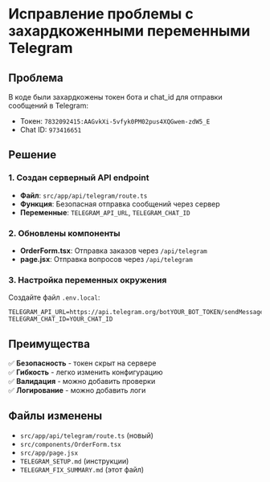 # Исправление проблемы с захардкоженными переменными Telegram

## Проблема
В коде были захардкожены токен бота и chat_id для отправки сообщений в Telegram:
- Токен: `7832092415:AAGvkXi-5vfyk0PM02pus4XQGwem-zdW5_E`
- Chat ID: `973416651`

## Решение

### 1. Создан серверный API endpoint
- **Файл**: `src/app/api/telegram/route.ts`
- **Функция**: Безопасная отправка сообщений через сервер
- **Переменные**: `TELEGRAM_API_URL`, `TELEGRAM_CHAT_ID`

### 2. Обновлены компоненты
- **OrderForm.tsx**: Отправка заказов через `/api/telegram`
- **page.jsx**: Отправка вопросов через `/api/telegram`

### 3. Настройка переменных окружения
Создайте файл `.env.local`:
```env
TELEGRAM_API_URL=https://api.telegram.org/botYOUR_BOT_TOKEN/sendMessage
TELEGRAM_CHAT_ID=YOUR_CHAT_ID
```

## Преимущества
✅ **Безопасность** - токен скрыт на сервере  
✅ **Гибкость** - легко изменить конфигурацию  
✅ **Валидация** - можно добавить проверки  
✅ **Логирование** - можно добавить логи  

## Файлы изменены
- `src/app/api/telegram/route.ts` (новый)
- `src/components/OrderForm.tsx`
- `src/app/page.jsx`
- `TELEGRAM_SETUP.md` (инструкции)
- `TELEGRAM_FIX_SUMMARY.md` (этот файл) 